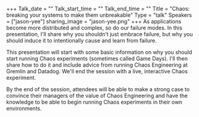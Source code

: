 +++
Talk_date = ""
Talk_start_time = ""
Talk_end_time = ""
Title = "Chaos: breaking your systems to make them unbreakable"
Type = "talk"
Speakers = ["jason-yee"]
sharing_image = "jason-yee.png"
+++
As applications become more distributed and complex, so do our failure modes. In this presentation, I'll share why you shouldn't just embrace failure, but why you should induce it to intentionally cause and learn from failure.

This presentation will start with some basic information on why you should start running Chaos experiments (sometimes called Game Days). I'll then share how to do it and include advice from running Chaos Engineering at Gremlin and Datadog. We'll end the session with a live, interactive Chaos experiment.

By the end of the session, attendees will be able to make a strong case to convince their managers of the value of Chaos Engineering and have the knowledge to be able to begin running Chaos experiments in their own environments.
